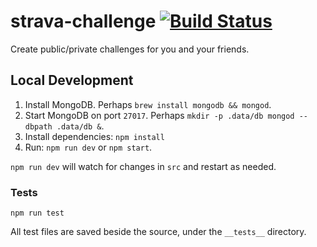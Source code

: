 # strava-challenge [![Build Status](https://travis-ci.org/jmoseley/strava-challenge.svg?branch=master)](https://travis-ci.org/jmoseley/strava-challenge)
Create public/private challenges for you and your friends.

## Local Development

1. Install MongoDB. Perhaps `brew install mongodb && mongod`.
1. Start MongoDB on port `27017`. Perhaps `mkdir -p .data/db mongod --dbpath .data/db &`.
1. Install dependencies: `npm install`
1. Run: `npm run dev` or `npm start`.

`npm run dev` will watch for changes in `src` and restart as needed.

### Tests

`npm run test`

All test files are saved beside the source, under the `__tests__` directory.
